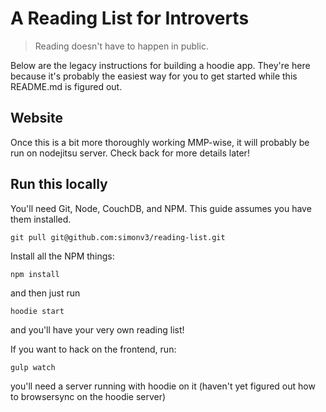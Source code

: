 # A Reading List for Introverts

> Reading doesn't have to happen in public.

Below are the legacy instructions for building a hoodie app. They're here because it's probably the easiest way for you to get started while this README.md is figured out.

## Website

Once this is a bit more thoroughly working MMP-wise, it will probably be run on nodejitsu server. Check back for more details later!

## Run this locally


You'll need Git, Node, CouchDB, and NPM. This guide assumes you have them installed.

```
git pull git@github.com:simonv3/reading-list.git
```

Install all the NPM things:

```
npm install
```

and then just run 

```
hoodie start
```

and you'll have your very own reading list!

If you want to hack on the frontend, run:

```
gulp watch
```

you'll need a server running with hoodie on it (haven't yet figured out how to browsersync on the hoodie server)
